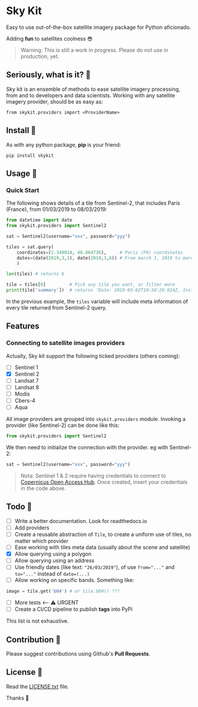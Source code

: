 # Sky Kit

Easy to use out-of-the-box satellite imagery package for Python aficionado.

Adding **fun** to satellites coolness 😎

> Warning: This is still a work in progress. Please do not use in production, yet.

## Seriously, what is it? 🧐

Sky kit is an ensemble of methods to ease satellite imagery processing, from and to developers and data scientists. Working with any satellite imagery provider, should be as easy as:

```
from skykit.providers import <ProviderName>
```

## Install 🚀

As with any python package, **pip** is your friend:

```
pip install skykit
```

## Usage 🎡

### Quick Start

The following shows details of a tile from Sentinel-2, that includes Paris (France), from 01/03/2019 to 08/03/2019:

```python
from datetime import date
from skykit.providers import Sentinel2

sat = Sentinel2(username="xxx", password="yyy")

tiles = sat.query(
    coordinates=(2.349014, 48.864716),     # Paris (FR) coordinates
    dates=(date(2019,3,1), date(2019,3,8)) # From march 1, 2019 to march 8, 2019
    )

len(tiles) # returns 6

tile = tiles[0]         # Pick any tile you want, or filter more
print(tile['summary'])  # returns 'Date: 2019-03-02T10:50:29.024Z, Instrument: MSI, Mode: , Satellite: Sentinel-2, Size: 730.27 MB'
```

In the previous example, the `tiles` variable will include meta information of every tile returned from Sentinel-2 query.

## Features

### Connecting to satellite images providers

Actually, Sky kit support the following ticked providers (others coming):

- [ ] Sentinel 1
- [x] Sentinel 2
- [ ] Landsat 7
- [ ] Landsat 8
- [ ] Modis
- [ ] Cbers-4
- [ ] Aqua

All image providers are grouped into `skykit.providers` module. Invoking a provider (like Sentinel-2) can be done like this:

```python
from skykit.providers import Sentinel2
```

We then need to initialize the connection with the provider. eg with Sentinel-2:

```python
sat = Sentinel2(username="xxx", password="yyy")
```

> Nota: Sentinel 1 & 2 require having credentials to connect to [Copernicus Open Access Hub](https://scihub.copernicus.eu/). Once created, insert your credentials in the code above.

## Todo 🔭

- [ ] Write a better documentation. Look for readthedocs.io
- [ ] Add providers
- [ ] Create a reusable abstraction of `Tile`, to create a uniform use of tiles, no matter which provider
- [ ] Ease working with tiles meta data (usually about the scene and satellite)
- [x] Allow querying using a polygon
- [ ] Allow querying using an address
- [ ] Use friendly dates (like text: `"26/03/2019"`), of use `from="..."` and `to="..."` instead of `date=(...)`
- [ ] Allow working on specific bands. Something like:

```python
image = tile.get('b04') # or tile.b04() ???
```

- [ ] More tests <-- ⚠ URGENT
- [ ] Create a CI/CD pipeline to publish **tags** into PyPi

This list is not exhaustive.

## Contribution 💪

Please suggest contributions using Github's **Pull Requests**.

## License 🤮

Read the [LICENSE.txt](LICENSE.txt) file.

Thanks 🙏
